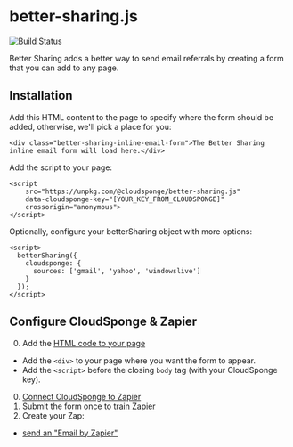 # better-sharing.js

[![Build Status](https://api.travis-ci.org/cloudsponge/better-sharing-js.svg?branch=main)](https://travis-ci.org/cloudsponge/better-sharing-js)

Better Sharing adds a better way to send email referrals by creating a form that you can add to any page.

## Installation

Add this HTML content to the page to specify where the form should be added, otherwise, we'll pick a place for you:

    <div class="better-sharing-inline-email-form">The Better Sharing inline email form will load here.</div>

Add the script to your page:

    <script
        src="https://unpkg.com/@cloudsponge/better-sharing.js"
        data-cloudsponge-key="[YOUR_KEY_FROM_CLOUDSPONGE]"
        crossorigin="anonymous">
    </script>

Optionally, configure your betterSharing object with more options:

    <script>
      betterSharing({
        cloudsponge: {
          sources: ['gmail', 'yahoo', 'windowslive']
        }
      });
    </script>

## Configure CloudSponge & Zapier

0. Add the [HTML code to your page](https://www.loom.com/share/60ded4674a3c4d2da0436357cbb21ce2)
  * Add the `<div>` to your page where you want the form to appear.
  * Add the `<script>` before the closing `body` tag (with your CloudSponge key).
0. [Connect CloudSponge to Zapier](https://www.loom.com/share/e52a8d39c94b4452a005736b65ce0040)
0. Submit the form once to [train Zapier](https://www.loom.com/share/f9d4ffa0aa614f3c8e5a308c0501d231)
0. Create your Zap:
  * [send an "Email by Zapier"](https://www.loom.com/share/c4969d4906d24848a008f276db55a3ce)
